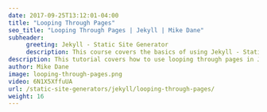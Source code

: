 ```yaml
---
date: 2017-09-25T13:12:01-04:00
title: "Looping Through Pages"
seo_title: "Looping Through Pages | Jekyll | Mike Dane"
subheader:
     greeting: Jekyll - Static Site Generator
     description: This course covers the basics of using Jekyll - Static Site Generator. Work your way through the videos/articles and I'll teach you everything you need to know to create a professional and scalable website or blog!
description: This tutorial covers how to use looping through pages in Jekyll -  Static Site Generator.
author: Mike Dane
image: looping-through-pages.png
video: 6N1X5XffuUA
url: /static-site-generators/jekyll/looping-through-pages/
weight: 16
---
```

